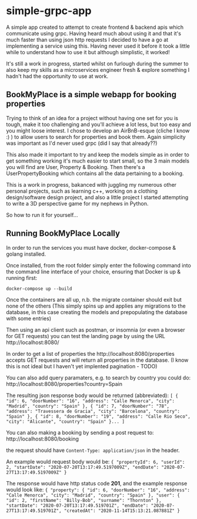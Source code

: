 # simple-grpc-app #
A simple app created to attempt to create frontend & backend apis which communicate using grpc. Having heard much about using it and that it's much faster than using json http requests I decided to have a go at implementing a service using this. Having never used it before it took a little while to understand how to use it but although simplistic, it worked!

It's still a work in progress, started whilst on furlough during the summer to also keep my skills as a microservices engineer fresh & explore something I hadn't had the opportunity to use at work.

## BookMyPlace is a simple webapp for booking properties ##
Trying to think of an idea for a project without having one set for you is tough, make it too challenging and you'll achieve a lot less, but too easy and you might loose interest. I chose to develop an AirBnB-esque (cliche I know :) ) to allow users to search for properties and book them. Again simplicity was important as I'd never used grpc (did I say that already??)

This also made it important to try and keep the models simple as in order to get something working it's much easier to start small, so the 3 main models you will find are User, Property & Booking. Then there's a UserPropertyBooking which contains all the data pertaining to a booking.

This is a work in progress, bakanced with juggling my numerous other personal projects, such as learning c++, working on a clothing design/software design project, and also a little project I started attempting to write a 3D perspective game for my nephews in Python.

So how to run it for yourself...

## Running BookMyPlace Locally

In order to run the services you must have docker, docker-compose & golang installed.

Once installed, from the root folder simply enter the following command into the command line interface of your choice, ensuring that Docker is up & running first:

`docker-compose up --build`

Once the containers are all up, n.b. the migrate container should exit but none of the others (This simply spins up and applies any migrations to the database, in this case creating the models and prepopulating the database with some entries)

Then using an api client such as postman, or insomnia (or even a browser for GET requests) you can test the landing page by using the URL http://localhost:8080/

In order to get a list of properties the http://localhost:8080/properties accepts GET requests and will return all properties in the database. (I know this is not ideal but I haven't yet implented pagination - TODO)

You can also add query paramaters, e.g. to search by country you could do:
http://localhost:8080/properties?country=Spain

The resulting json response body would be returned (abbreviated):
`[
  {
    "id": 6,
    "doorNumber": "16",
    "address": "Calle Menorca",
    "city": "Madrid",
    "country": "Spain"
  },
  {
    "id": 7,
    "doorNumber": "78",
    "address": "Travessera de Gracia",
    "city": "Barcelona",
    "country": "Spain"
  },
  {
    "id": 8,
    "doorNumber": "19",
    "address": "Calle Rio Seco",
    "city": "Alicante",
    "country": "Spain"
  }...
]`

You can also making a booking by sending a post request to:
http://localhost:8080/booking

the request should have `Content-Type: application/json` in the header.

An example would request body would be:
`{
	"propertyId": 6,
	"userId": 2,
	"startDate": "2020-07-20T13:17:49.5197009Z",
	"endDate": "2020-07-27T13:17:49.5197009Z"
}`

The response would have http status code **201**, and the example response would look like:
`{
  "property": {
    "id": 6,
    "doorNumber": "16",
    "address": "Calle Menorca",
    "city": "Madrid",
    "country": "Spain"
  },
  "user": {
    "id": 2,
    "firstName": "Billy-Bob",
    "surname": "Thornton"
  },
  "startDate": "2020-07-20T13:17:49.519701Z",
  "endDate": "2020-07-27T13:17:49.519701Z",
  "createdAt": "2020-11-14T15:13:21.087881Z"
}`